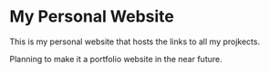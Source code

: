 # My Personal Website

This is my personal website that hosts the links to all my projkects. 

Planning to make it a portfolio website in the near future. 

